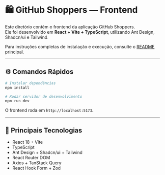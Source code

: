 # 🛍️ GitHub Shoppers — Frontend

Este diretório contém o frontend da aplicação GitHub Shoppers.  
Ele foi desenvolvido em **React + Vite + TypeScript**, utilizando Ant Design, Shadcn/ui e Tailwind.

Para instruções completas de instalação e execução, consulte o [README principal](../README.md).

---

## ⚙️ Comandos Rápidos

```bash
# Instalar dependências
npm install

# Rodar servidor de desenvolvimento
npm run dev
```

O frontend roda em `http://localhost:5173`.

---

## 🧠 Principais Tecnologias
- React 18 + Vite
- TypeScript
- Ant Design + Shadcn/ui + Tailwind
- React Router DOM
- Axios + TanStack Query
- React Hook Form + Zod

